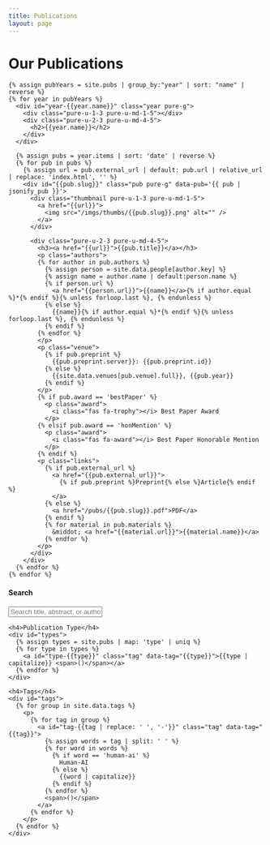 ```yaml
---
title: Publications
layout: page
---
```

<div id="pubs" class="pure-g">
  <div id="content" class="pure-u-1 pure-u-md-3-4">
    <h1 class="title">Our Publications</h1>

    {% assign pubYears = site.pubs | group_by:"year" | sort: "name" | reverse %}
    {% for year in pubYears %}
      <div id="year-{{year.name}}" class="year pure-g">
        <div class="pure-u-1-3 pure-u-md-1-5"></div>
        <div class="pure-u-2-3 pure-u-md-4-5">
          <h2>{{year.name}}</h2>
        </div>
      </div>

      {% assign pubs = year.items | sort: 'date' | reverse %}
      {% for pub in pubs %}
        {% assign url = pub.external_url | default: pub.url | relative_url | replace: 'index.html', '' %}
        <div id="{{pub.slug}}" class="pub pure-g" data-pub='{{ pub | jsonify_pub }}'>
          <div class="thumbnail pure-u-1-3 pure-u-md-1-5">
            <a href="{{url}}">
              <img src="/imgs/thumbs/{{pub.slug}}.png" alt="" />
            </a>
          </div>

          <div class="pure-u-2-3 pure-u-md-4-5">
            <h3><a href="{{url}}">{{pub.title}}</a></h3>
            <p class="authors">
            {% for author in pub.authors %}
              {% assign person = site.data.people[author.key] %}
              {% assign name = author.name | default:person.name %}
              {% if person.url %}
                <a href="{{person.url}}">{{name}}</a>{% if author.equal %}*{% endif %}{% unless forloop.last %}, {% endunless %}
              {% else %}
                {{name}}{% if author.equal %}*{% endif %}{% unless forloop.last %}, {% endunless %}
              {% endif %}
            {% endfor %}
            </p>
            <p class="venue">
              {% if pub.preprint %}
                {{pub.preprint.server}}: {{pub.preprint.id}}
              {% else %}
                {{site.data.venues[pub.venue].full}}, {{pub.year}}
              {% endif %}
            </p>
            {% if pub.award == 'bestPaper' %}
              <p class="award">
                <i class="fas fa-trophy"></i> Best Paper Award
              </p>
            {% elsif pub.award == 'honMention' %}
              <p class="award">
                <i class="fas fa-award"></i> Best Paper Honorable Mention
              </p>
            {% endif %}
            <p class="links">
              {% if pub.external_url %}
                <a href="{{pub.external_url}}">
                  {% if pub.preprint %}Preprint{% else %}Article{% endif %}
                </a>
              {% else %}
                <a href="/pubs/{{pub.slug}}.pdf">PDF</a>
              {% endif %}
              {% for material in pub.materials %}
                &middot; <a href="{{material.url}}">{{material.name}}</a> 
              {% endfor %}
            </p>
          </div>
        </div>
      {% endfor %}
    {% endfor %}
  </div> 
  
  <div id="sidebar" class="pure-u-1 pure-u-md-1-4">
    <h4>Search</h4>
    <input type="text" id="search" placeholder="Search title, abstract, or authors...">

    <h4>Publication Type</h4>
    <div id="types">
      {% assign types = site.pubs | map: 'type' | uniq %}
      {% for type in types %}
        <a id="type-{{type}}" class="tag" data-tag="{{type}}">{{type | capitalize}} <span>()</span></a>
      {% endfor %}
    </div>

    <h4>Tags</h4>
    <div id="tags">
      {% for group in site.data.tags %}
        <p>
          {% for tag in group %}
            <a id="tag-{{tag | replace: ' ', '-'}}" class="tag" data-tag="{{tag}}">
              {% assign words = tag | split: ' ' %}
              {% for word in words %}
                {% if word == 'human-ai' %}
                  Human-AI
                {% else %}
                  {{word | capitalize}}
                {% endif %}
              {% endfor %}
              <span>()</span>
            </a>
          {% endfor %}
        </p>
      {% endfor %}
    </div>
  </div>  
</div>
